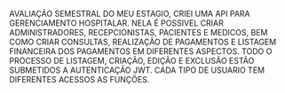 AVALIAÇÃO SEMESTRAL DO MEU ESTAGIO, CRIEI UMA API PARA GERENCIAMENTO HOSPITALAR. NELA É POSSIVEL CRIAR ADMINISTRADORES, RECEPCIONISTAS, PACIENTES E MEDICOS, BEM COMO CRIAR CONSULTAS, REALIZAÇÃO DE PAGAMENTOS E LISTAGEM FINANCEIRA DOS PAGAMENTOS EM DIFERENTES ASPECTOS. TODO O PROCESSO DE LISTAGEM, CRIAÇÃO, EDIÇÃO E EXCLUSÃO ESTÃO SUBMETIDOS A AUTENTICAÇÃO JWT. CADA TIPO DE USUARIO TEM DIFERENTES ACESSOS AS FUNÇÕES.  
